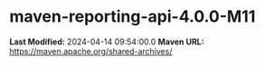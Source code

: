 # maven-reporting-api-4.0.0-M11

**Last Modified:** 2024-04-14 09:54:00.0
**Maven URL:** https://maven.apache.org/shared-archives/
